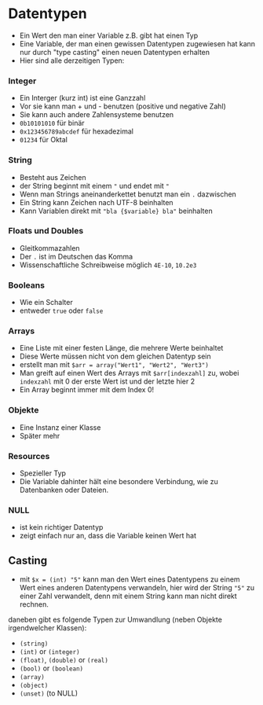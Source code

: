 # Datentypen

- Ein Wert den man einer Variable z.B. gibt hat einen Typ
- Eine Variable, der man einen gewissen Datentypen zugewiesen hat kann nur durch "type casting" einen neuen Datentypen erhalten
- Hier sind alle derzeitigen Typen:

### Integer
- Ein Interger (kurz int) ist eine Ganzzahl
- Vor sie kann man + und - benutzen (positive und negative Zahl)
- Sie kann auch andere Zahlensysteme benutzen
- `0b10101010` für binär
- `0x123456789abcdef` für hexadezimal
- `01234` für Oktal

### String
- Besteht aus Zeichen
- der String beginnt mit einem `"` und endet mit `"`
- Wenn man Strings aneinanderkettet benutzt man ein `.` dazwischen
- Ein String kann Zeichen nach UTF-8 beinhalten
- Kann Variablen direkt mit `"bla {$variable} bla"` beinhalten

### Floats und Doubles
- Gleitkommazahlen
- Der `.` ist im Deutschen das Komma
- Wissenschaftliche Schreibweise möglich `4E-10`, `10.2e3`

### Booleans
- Wie ein Schalter
- entweder `true` oder `false`

### Arrays
- Eine Liste mit einer festen Länge, die mehrere Werte beinhaltet
- Diese Werte müssen nicht von dem gleichen Datentyp sein
- erstellt man mit `$arr = array("Wert1", "Wert2", "Wert3")`
- Man greift auf einen Wert des Arrays mit `$arr[indexzahl]` zu, wobei `indexzahl` mit 0 der erste Wert ist und der letzte hier 2
- Ein Array beginnt immer mit dem Index 0!

### Objekte
- Eine Instanz einer Klasse
- Später mehr

### Resources
- Spezieller Typ
- Die Variable dahinter hält eine besondere Verbindung, wie zu Datenbanken oder Dateien.

### NULL
- ist kein richtiger Datentyp
- zeigt einfach nur an, dass die Variable keinen Wert hat


## Casting

- mit `$x = (int) "5"` kann man den Wert eines Datentypens zu einem Wert eines anderen Datentypens verwandeln, hier wird der String `"5"` zu einer Zahl verwandelt, denn mit einem String kann man nicht direkt rechnen.


daneben gibt es folgende Typen zur Umwandlung (neben Objekte irgendwelcher Klassen):

- `(string)`
- `(int)` or `(integer)`
- `(float)`, `(double)` or `(real)`
- `(bool)` or `(boolean)`
- `(array)`
- `(object)`
- `(unset)` (to NULL)

